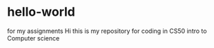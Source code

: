 # hello-world
for my  assignments 
Hi this is my repository for coding in CS50 intro to Computer science 
